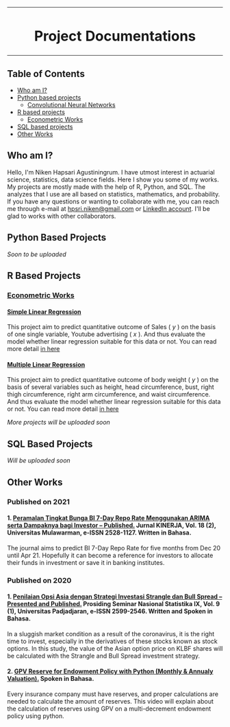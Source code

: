 <table align="center">
<tr>
<td align="center" width="9999">
  
# Project Documentations
  
</td>
</tr>
</table>

## Table of Contents
  * [Who am I?](##who-am-i?)
  * [Python based projects](#python-based-projects)
    * [Convolutional Neural Networks](#cnn-for-image-classification)
  * [R based projects](#r-based-projects)
    * [Econometric Works](#econometric-works)
  * [SQL based projects](#sql-based-projects)
  * [Other Works](#other-works)
  
## Who am I?

Hello, I'm Niken Hapsari Agustiningrum. I have utmost interest in actuarial science, statistics, data science fields. Here I show you some of my works. My projects are mostly made with the help of R, Python, and SQL. The analyzes that I use are all based on statistics, mathematics, and probability. If you have any questions or wanting to collaborate with me, you can reach me through e-mail at [hpsri.niken@gmail.com](mailto:hpsri.niken@gmail.com) or [LinkedIn account](https://www.linkedin.com/in/nikenhapsari/). I'll be glad to works with other collaborators.

## Python Based Projects
  *Soon to be uploaded*



## R Based Projects
  ### [Econometric Works](https://github.com/nikenhpsr/projects/tree/main/Rstudio/Econometrics)
  #### [Simple Linear Regression](https://github.com/nikenhpsr/projects/blob/main/Rstudio/Econometrics/01.%20Simple%20Regression%20Analysis/Simple_Linear_Regression_Analysis_In_R.ipynb)
  This project aim to predict quantitative outcome of Sales ( *y* ) on the basis of one single variable, Youtube advertising ( *x* ). And thus evaluate the model whether linear regression suitable for this data or not. You can read more detail [in here](https://github.com/nikenhpsr/projects/blob/main/Rstudio/Econometrics/01.%20Simple%20Regression%20Analysis/Simple_Linear_Regression_Analysis_In_R.ipynb)
  
  #### [Multiple Linear Regression](https://github.com/nikenhpsr/projects/blob/main/Rstudio/Econometrics/02.%20Multiple%20Regression%20Analysis/Multiple_Linear_Regression_Analysis_in_R.ipynb)
  This project aim to predict quantitative outcome of body weight ( *y* ) on the basis of several variables such as height, head circumference, bust, right thigh circumference, right arm circumference, and waist circumference. And thus evaluate the model whether linear regression suitable for this data or not. You can read more detail [in here](https://github.com/nikenhpsr/projects/blob/main/Rstudio/Econometrics/02.%20Multiple%20Regression%20Analysis/Multiple_Linear_Regression_Analysis_in_R.ipynb)
  
  *More projects will be uploaded soon*



## SQL Based Projects

  *Will be uploaded soon*

## Other Works
### Published on 2021
#### 1. [Peramalan Tingkat Bunga BI 7-Day Repo Rate Menggunakan ARIMA serta Dampaknya bagi Investor – Published.](https://drive.google.com/file/d/1poTaauW9-2iXAqxeTtvwRAF09T3SwaHI/view?usp=sharing) Jurnal KINERJA, Vol. 18 (2), Universitas Mulawarman, e-ISSN 2528-1127. Written in Bahasa.
The journal aims to predict BI 7-Day Repo Rate for five months from Dec 20 until Apr 21. Hopefully it can become a reference for investors to allocate their funds in investment or save it in banking institutes.

### Published on 2020
#### 1. [Penilaian Opsi Asia dengan Strategi Investasi Strangle dan Bull Spread – Presented and Published.](https://drive.google.com/file/d/1zJEgSxND7V_oeeJLZex1ZzkxxxuEGRUH/view?usp=sharing) Prosiding Seminar Nasional Statistika IX, Vol. 9 (1), Universitas Padjadjaran, e-ISSN 2599-2546. Written and Spoken in Bahasa.
In a sluggish market condition as a result of the coronavirus, it is the right time to invest, especially in the derivatives of these stocks known as stock options. In this study, the value of the Asian option price on KLBF shares will be calculated with the Strangle and Bull Spread investment strategy.

#### 2. [GPV Reserve for Endowment Policy with Python (Monthly & Annualy Valuation).](https://youtu.be/41WKb5JQR68) Spoken in Bahasa.
Every insurance company must have reserves, and proper calculations are needed to calculate the amount of reserves. This video will explain about the calculation of reserves using GPV on a multi-decrement endowment policy using python.

<!---
nikenhpsr/nikenhpsr is a ✨ special ✨ repository because its `README.md` (this file) appears on your GitHub profile.
You can click the Preview link to take a look at your changes.
--->
